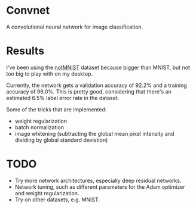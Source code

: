 # Convnet

A convolutional neural network for image classification. 

# Results

I've been using the [notMNIST](http://yaroslavvb.blogspot.com/2011/09/notmnist-dataset.html) dataset because
bigger than MNIST, but not too big to play with on my desktop. 

Currently, the network gets a validation accuracy of 92.2% and a training accuracy of 96.0%. 
This is pretty good, considering that there's an estimated 6.5% label error rate in the dataset.

Some of the tricks that are implemented:
* weight regularization
* batch normalization
* image whitening (subtracting the global mean pixel intensity and dividing by global standard deviation)

# TODO
* Try more network architectures, especially deep residual networks.
* Network tuning, such as different parameters for the Adam optimizer and weight regularization.
* Try on other datasets, e.g. MNIST.
